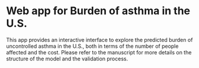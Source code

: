 # Web app for Burden of asthma in the U.S.
This app provides an interactive interface to explore the predicted burden of uncontrolled asthma in the U.S., both in terms of the number of people affected and the cost. 
Please refer to the manuscript for more details on the structure of the model and the validation process.
